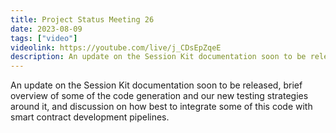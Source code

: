 ```yaml
---
title: Project Status Meeting 26
date: 2023-08-09
tags: ["video"]
videolink: https://youtube.com/live/j_CDsEpZqeE
description: An update on the Session Kit documentation soon to be released, brief overview of some of the code generation and our new testing strategies around it, and discussion on how best to integrate some of this code with smart contract development pipelines.
---
```


An update on the Session Kit documentation soon to be released, brief overview of some of the code generation and our new testing strategies around it, and discussion on how best to integrate some of this code with smart contract development pipelines.
